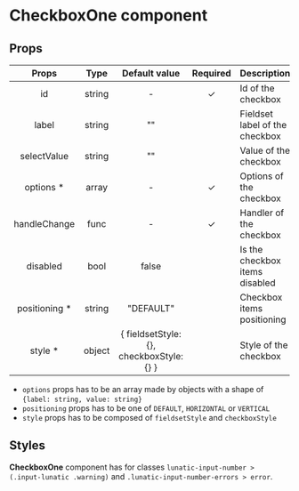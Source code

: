 # CheckboxOne component

## Props

|     Props      |  Type  |              Default value               | Required | Description                    |
| :------------: | :----: | :--------------------------------------: | :------: | ------------------------------ |
|       id       | string |                    -                     |    ✓     | Id of the checkbox             |
|     label      | string |                    ""                    |          | Fieldset label of the checkbox |
|  selectValue   | string |                    ""                    |          | Value of the checkbox          |
|   options \*   | array  |                    -                     |    ✓     | Options of the checkbox        |
|  handleChange  |  func  |                    -                     |    ✓     | Handler of the checkbox        |
|    disabled    |  bool  |                  false                   |          | Is the checkbox items disabled |
| positioning \* | string |                "DEFAULT"                 |          | Checkbox items positioning     |
|    style \*    | object | { fieldsetStyle: {}, checkboxStyle: {} } |          | Style of the checkbox          |

- `options` props has to be an array made by objects with a shape of `{label: string, value: string}`
- `positioning` props has to be one of `DEFAULT`, `HORIZONTAL` or `VERTICAL`
- `style` props has to be composed of `fieldsetStyle` and `checkboxStyle`

## Styles

**CheckboxOne** component has for classes `lunatic-input-number > (.input-lunatic .warning)` and `.lunatic-input-number-errors > error`.

